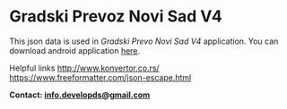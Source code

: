 # Gradski Prevoz Novi Sad V4

This json data is used in *Gradski Prevo Novi Sad V4* application.
You can download android application [here](https://play.google.com/store/apps/details?id=com.gradskiprevoznovisad).

Helpful links
http://www.konvertor.co.rs/
https://www.freeformatter.com/json-escape.html

**Contact: info.developds@gmail.com**